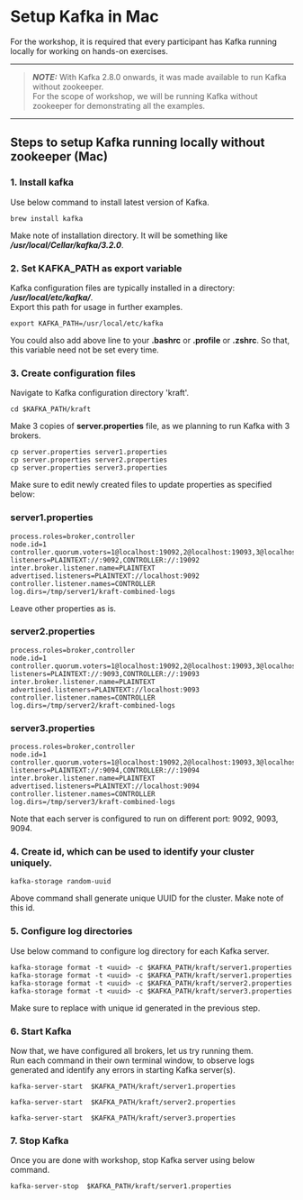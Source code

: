 # Setup Kafka in Mac

For the workshop, it is required that every participant has Kafka running locally for working on hands-on exercises.

---
> **_NOTE:_**
With Kafka 2.8.0 onwards, it was made available to run Kafka without zookeeper.  
For the scope of workshop, we will be running Kafka without zookeeper for demonstrating all the examples.
---
  
  
## Steps to setup Kafka running locally without zookeeper  (Mac)

### 1. Install kafka
Use below command to install latest version of Kafka.  

```shell script
brew install kafka  
```

Make note of installation directory. It will be something like ***/usr/local/Cellar/kafka/3.2.0***.

### 2. Set KAFKA_PATH as export variable
Kafka configuration files are typically installed in a directory: ***/usr/local/etc/kafka/***.   
Export this path for usage in further examples.
```shell script
export KAFKA_PATH=/usr/local/etc/kafka
```
You could also add above line to your **.bashrc** or **.profile** or **.zshrc**. So that, this variable need not be set every time.  

### 3. Create configuration files

Navigate to Kafka configuration directory 'kraft'.
```shell script
cd $KAFKA_PATH/kraft
```

Make 3 copies of **server.properties** file, as we planning to run Kafka with 3 brokers.

```shell script
cp server.properties server1.properties
cp server.properties server2.properties
cp server.properties server3.properties
```

Make sure to edit newly created files to update properties as specified below:

### server1.properties  

```shell script
process.roles=broker,controller
node.id=1
controller.quorum.voters=1@localhost:19092,2@localhost:19093,3@localhost:19094
listeners=PLAINTEXT://:9092,CONTROLLER://:19092
inter.broker.listener.name=PLAINTEXT
advertised.listeners=PLAINTEXT://localhost:9092
controller.listener.names=CONTROLLER
log.dirs=/tmp/server1/kraft-combined-logs
```
Leave other properties as is.

### server2.properties

```shell script
process.roles=broker,controller
node.id=1
controller.quorum.voters=1@localhost:19092,2@localhost:19093,3@localhost:19094
listeners=PLAINTEXT://:9093,CONTROLLER://:19093
inter.broker.listener.name=PLAINTEXT
advertised.listeners=PLAINTEXT://localhost:9093
controller.listener.names=CONTROLLER
log.dirs=/tmp/server2/kraft-combined-logs
```

### server3.properties

```shell script
process.roles=broker,controller
node.id=1
controller.quorum.voters=1@localhost:19092,2@localhost:19093,3@localhost:19094
listeners=PLAINTEXT://:9094,CONTROLLER://:19094
inter.broker.listener.name=PLAINTEXT
advertised.listeners=PLAINTEXT://localhost:9094
controller.listener.names=CONTROLLER
log.dirs=/tmp/server3/kraft-combined-logs
```

Note that each server is configured to run on different port: 9092, 9093, 9094.

### 4. Create id, which can be used to identify your cluster uniquely.

```shell script
kafka-storage random-uuid
```

Above command shall generate unique UUID for the cluster. Make note of this id.

### 5. Configure log directories

Use below command to configure log directory for each Kafka server.

```shell script
kafka-storage format -t <uuid> -c $KAFKA_PATH/kraft/server1.properties
kafka-storage format -t <uuid> -c $KAFKA_PATH/kraft/server1.properties
kafka-storage format -t <uuid> -c $KAFKA_PATH/kraft/server2.properties
kafka-storage format -t <uuid> -c $KAFKA_PATH/kraft/server3.properties
```

Make sure to replace **<uuid>** with unique id generated in the previous step.

### 6. Start Kafka

Now that, we have configured all brokers, let us try running them.   
Run each command in their own terminal window, to observe logs generated and identify any errors in starting Kafka server(s).

```shell script
kafka-server-start  $KAFKA_PATH/kraft/server1.properties
```

```shell script
kafka-server-start  $KAFKA_PATH/kraft/server2.properties
```

```shell script
kafka-server-start  $KAFKA_PATH/kraft/server3.properties
```

### 7. Stop Kafka
Once you are done with workshop, stop Kafka server using below command.

```shell script
kafka-server-stop  $KAFKA_PATH/kraft/server1.properties
```
